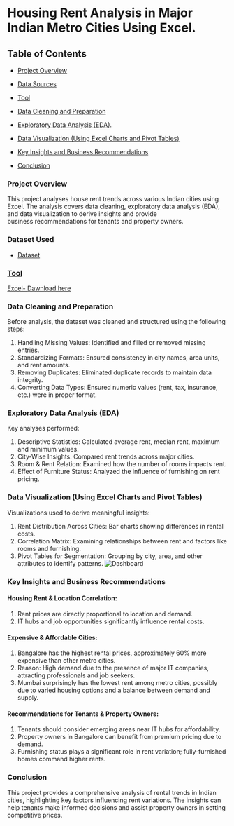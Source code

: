 # Housing Rent Analysis in Major Indian Metro Cities Using Excel.


## Table of Contents

- [Project Overview](#project-overview)
- [Data Sources](#data-sources)
- [Tool](#tool)
- [Data Cleaning and Preparation](#data-cleaning-and-preparation)
- [Exploratory Data Analysis (EDA)](#Exploratory-Data-Analysis-EDA).
- [Data Visualization (Using Excel Charts and Pivot Tables)](#data-visualization-using-excel-charts-and-pivot-tables)

- [Key Insights and Business Recommendations](#Key-Insights-and-Business-Recommendations)
- [Conclusion](#Conclusion)

### Project Overview

  This project analyses house rent trends across various Indian cities using Excel. The analysis covers data cleaning, exploratory data analysis (EDA), and data visualization to derive insights and provide     
  business recommendations for tenants and property owners.


### Dataset Used
- <a href="https://github.com/Ansarulh/Housing_Rent_Analysis_Project/blob/main/Metro_House_Rent%20Data.csv" >Dataset



### Tool

Excel- [Dawnload here](https://www.microsoft.com/)


### Data Cleaning and Preparation

Before analysis, the dataset was cleaned and structured using the following steps:
  1. Handling Missing Values: Identified and filled or removed missing entries.
  2. Standardizing Formats: Ensured consistency in city names, area units, and rent amounts.
  3. Removing Duplicates: Eliminated duplicate records to maintain data integrity.
  4. Converting Data Types: Ensured numeric values (rent, tax, insurance, etc.) were in proper format.


### Exploratory Data Analysis (EDA)

Key analyses performed:
  1. Descriptive Statistics: Calculated average rent, median rent, maximum and minimum values.
  2. City-Wise Insights: Compared rent trends across major cities.
  3. Room & Rent Relation: Examined how the number of rooms impacts rent.
  4. Effect of Furniture Status: Analyzed the influence of furnishing on rent pricing.

### Data Visualization (Using Excel Charts and Pivot Tables)

Visualizations used to derive meaningful insights:
  1. Rent Distribution Across Cities: Bar charts showing differences in rental costs.
  2. Correlation Matrix: Examining relationships between rent and factors like rooms and furnishing.
  3. Pivot Tables for Segmentation: Grouping by city, area, and other attributes to identify 
  patterns.
  ![Dashboard](https://github.com/user-attachments/assets/644605a4-93ee-4ae3-9b89-1fc76ee66c12)



### Key Insights and Business Recommendations
####	Housing Rent & Location Correlation:
   1. Rent prices are directly proportional to location and demand.
   2. IT hubs and job opportunities significantly influence rental costs.
#### Expensive & Affordable Cities:
  1. Bangalore has the highest rental prices, approximately 60% more expensive than other metro cities.
  2. Reason: High demand due to the presence of major IT companies, attracting professionals and job seekers.
  3. Mumbai surprisingly has the lowest rent among metro cities, possibly due to varied housing options and a balance between demand and supply.
  #### Recommendations for Tenants & Property Owners:
  1. Tenants should consider emerging areas near IT hubs for affordability.
  2. Property owners in Bangalore can benefit from premium pricing due to demand.
  3. Furnishing status plays a significant role in rent variation; fully-furnished homes command higher rents.


### Conclusion

This project provides a comprehensive analysis of rental trends in Indian cities, highlighting key factors influencing rent variations. 
The insights can help tenants make informed decisions and assist property owners in setting competitive prices.



